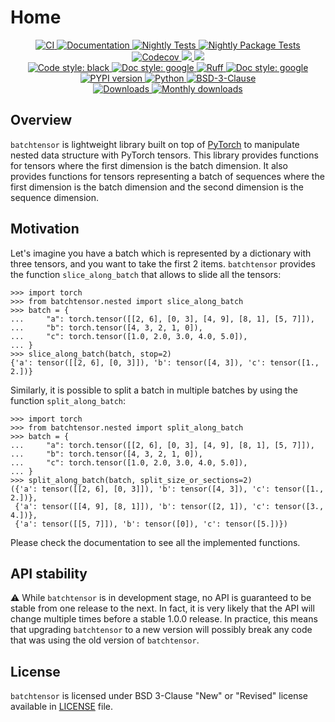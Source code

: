 # Home

<p align="center">
    <a href="https://github.com/durandtibo/batchtensor/actions">
        <img alt="CI" src="https://github.com/durandtibo/batchtensor/workflows/CI/badge.svg">
    </a>
    <a href="https://durandtibo.github.io/batchtensor/">
        <img alt="Documentation" src="https://github.com/durandtibo/batchtensor/workflows/Documentation/badge.svg">
    </a>
    <a href="https://github.com/durandtibo/batchtensor/actions">
        <img alt="Nightly Tests" src="https://github.com/durandtibo/batchtensor/workflows/Nightly%20Tests/badge.svg">
    </a>
    <a href="https://github.com/durandtibo/batchtensor/actions">
        <img alt="Nightly Package Tests" src="https://github.com/durandtibo/batchtensor/workflows/Nightly%20Package%20Tests/badge.svg">
    </a>
    <br/>
    <a href="https://codecov.io/gh/durandtibo/batchtensor">
        <img alt="Codecov" src="https://codecov.io/gh/durandtibo/batchtensor/branch/main/graph/badge.svg">
    </a>
    <a href="https://codeclimate.com/github/durandtibo/batchtensor/maintainability">
        <img src="https://api.codeclimate.com/v1/badges/148edc26add138d04928/maintainability" />
    </a>
    <a href="https://codeclimate.com/github/durandtibo/batchtensor/test_coverage">
        <img src="https://api.codeclimate.com/v1/badges/148edc26add138d04928/test_coverage" />
    </a>
    <br/>
    <a href="https://github.com/psf/black">
        <img  alt="Code style: black" src="https://img.shields.io/badge/code%20style-black-000000.svg">
    </a>
    <a href="https://google.github.io/styleguide/pyguide.html#s3.8-comments-and-docstrings">
        <img  alt="Doc style: google" src="https://img.shields.io/badge/%20style-google-3666d6.svg">
    </a>
    <a href="https://github.com/astral-sh/ruff">
        <img src="https://img.shields.io/endpoint?url=https://raw.githubusercontent.com/astral-sh/ruff/main/assets/badge/v2.json" alt="Ruff" style="max-width:100%;">
    </a>
    <a href="https://github.com/guilatrova/tryceratops">
        <img  alt="Doc style: google" src="https://img.shields.io/badge/try%2Fexcept%20style-tryceratops%20%F0%9F%A6%96%E2%9C%A8-black">
    </a>
    <br/>
    <a href="https://pypi.org/project/batchtensor/">
        <img alt="PYPI version" src="https://img.shields.io/pypi/v/batchtensor">
    </a>
    <a href="https://pypi.org/project/batchtensor/">
        <img alt="Python" src="https://img.shields.io/pypi/pyversions/batchtensor.svg">
    </a>
    <a href="https://opensource.org/licenses/BSD-3-Clause">
        <img alt="BSD-3-Clause" src="https://img.shields.io/pypi/l/batchtensor">
    </a>
    <br/>
    <a href="https://pepy.tech/project/batchtensor">
        <img  alt="Downloads" src="https://static.pepy.tech/badge/batchtensor">
    </a>
    <a href="https://pepy.tech/project/batchtensor">
        <img  alt="Monthly downloads" src="https://static.pepy.tech/badge/batchtensor/month">
    </a>
    <br/>
</p>

## Overview

`batchtensor` is lightweight library built on top of [PyTorch](https://pytorch.org/) to manipulate
nested data structure with PyTorch tensors.
This library provides functions for tensors where the first dimension is the batch dimension.
It also provides functions for tensors representing a batch of sequences where the first dimension
is the batch dimension and the second dimension is the sequence dimension.

## Motivation

Let's imagine you have a batch which is represented by a dictionary with three tensors, and you want
to take the first 2 items.
`batchtensor` provides the function `slice_along_batch` that allows to slide all the tensors:

```pycon
>>> import torch
>>> from batchtensor.nested import slice_along_batch
>>> batch = {
...     "a": torch.tensor([[2, 6], [0, 3], [4, 9], [8, 1], [5, 7]]),
...     "b": torch.tensor([4, 3, 2, 1, 0]),
...     "c": torch.tensor([1.0, 2.0, 3.0, 4.0, 5.0]),
... }
>>> slice_along_batch(batch, stop=2)
{'a': tensor([[2, 6], [0, 3]]), 'b': tensor([4, 3]), 'c': tensor([1., 2.])}

```

Similarly, it is possible to split a batch in multiple batches by using the
function `split_along_batch`:

```pycon
>>> import torch
>>> from batchtensor.nested import split_along_batch
>>> batch = {
...     "a": torch.tensor([[2, 6], [0, 3], [4, 9], [8, 1], [5, 7]]),
...     "b": torch.tensor([4, 3, 2, 1, 0]),
...     "c": torch.tensor([1.0, 2.0, 3.0, 4.0, 5.0]),
... }
>>> split_along_batch(batch, split_size_or_sections=2)
({'a': tensor([[2, 6], [0, 3]]), 'b': tensor([4, 3]), 'c': tensor([1., 2.])},
 {'a': tensor([[4, 9], [8, 1]]), 'b': tensor([2, 1]), 'c': tensor([3., 4.])},
 {'a': tensor([[5, 7]]), 'b': tensor([0]), 'c': tensor([5.])})

```

Please check the documentation to see all the implemented functions.

## API stability

:warning: While `batchtensor` is in development stage, no API is guaranteed to be stable from one
release to the next.
In fact, it is very likely that the API will change multiple times before a stable 1.0.0 release.
In practice, this means that upgrading `batchtensor` to a new version will possibly break any code
that was using the old version of `batchtensor`.

## License

`batchtensor` is licensed under BSD 3-Clause "New" or "Revised" license available
in [LICENSE](LICENSE) file.
